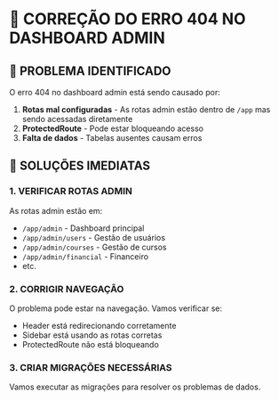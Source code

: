 # 🔧 CORREÇÃO DO ERRO 404 NO DASHBOARD ADMIN

## 🚨 **PROBLEMA IDENTIFICADO**

O erro 404 no dashboard admin está sendo causado por:

1. **Rotas mal configuradas** - As rotas admin estão dentro de `/app` mas sendo acessadas diretamente
2. **ProtectedRoute** - Pode estar bloqueando acesso
3. **Falta de dados** - Tabelas ausentes causam erros

## 🎯 **SOLUÇÕES IMEDIATAS**

### **1. VERIFICAR ROTAS ADMIN**
As rotas admin estão em:
- `/app/admin` - Dashboard principal
- `/app/admin/users` - Gestão de usuários  
- `/app/admin/courses` - Gestão de cursos
- `/app/admin/financial` - Financeiro
- etc.

### **2. CORRIGIR NAVEGAÇÃO**
O problema pode estar na navegação. Vamos verificar se:
- Header está redirecionando corretamente
- Sidebar está usando as rotas corretas
- ProtectedRoute não está bloqueando

### **3. CRIAR MIGRAÇÕES NECESSÁRIAS**
Vamos executar as migrações para resolver os problemas de dados.
